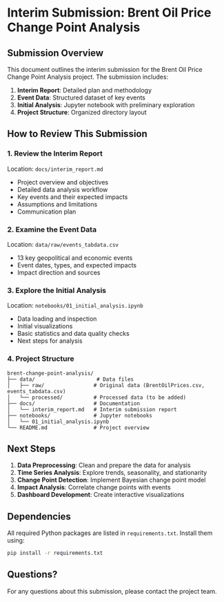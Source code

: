 # Interim Submission: Brent Oil Price Change Point Analysis

## Submission Overview
This document outlines the interim submission for the Brent Oil Price Change Point Analysis project. The submission includes:

1. **Interim Report**: Detailed plan and methodology
2. **Event Data**: Structured dataset of key events
3. **Initial Analysis**: Jupyter notebook with preliminary exploration
4. **Project Structure**: Organized directory layout

## How to Review This Submission

### 1. Review the Interim Report
Location: `docs/interim_report.md`
- Project overview and objectives
- Detailed data analysis workflow
- Key events and their expected impacts
- Assumptions and limitations
- Communication plan

### 2. Examine the Event Data
Location: `data/raw/events_tabdata.csv`
- 13 key geopolitical and economic events
- Event dates, types, and expected impacts
- Impact direction and sources

### 3. Explore the Initial Analysis
Location: `notebooks/01_initial_analysis.ipynb`
- Data loading and inspection
- Initial visualizations
- Basic statistics and data quality checks
- Next steps for analysis

### 4. Project Structure
```
brent-change-point-analysis/
├── data/                    # Data files
│   ├── raw/                # Original data (BrentOilPrices.csv, events_tabdata.csv)
│   └── processed/          # Processed data (to be added)
├── docs/                   # Documentation
│   └── interim_report.md   # Interim submission report
├── notebooks/              # Jupyter notebooks
│   └── 01_initial_analysis.ipynb
└── README.md               # Project overview
```

## Next Steps
1. **Data Preprocessing**: Clean and prepare the data for analysis
2. **Time Series Analysis**: Explore trends, seasonality, and stationarity
3. **Change Point Detection**: Implement Bayesian change point model
4. **Impact Analysis**: Correlate change points with events
5. **Dashboard Development**: Create interactive visualizations

## Dependencies
All required Python packages are listed in `requirements.txt`. Install them using:
```bash
pip install -r requirements.txt
```

## Questions?
For any questions about this submission, please contact the project team.
